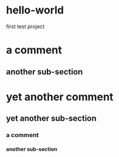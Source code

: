 # hello-world
first test project

# a comment
## another sub-section

# yet another comment
## yet another sub-section

### a comment
#### another sub-section
